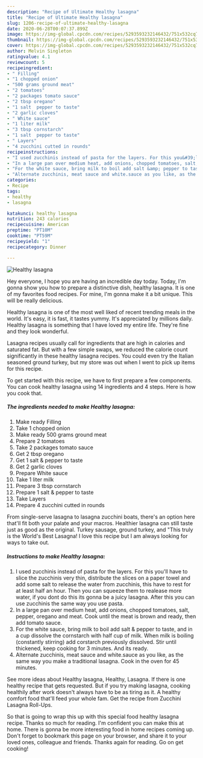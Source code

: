 ```yaml
---
description: "Recipe of Ultimate Healthy lasagna"
title: "Recipe of Ultimate Healthy lasagna"
slug: 1206-recipe-of-ultimate-healthy-lasagna
date: 2020-06-28T00:07:37.899Z
image: https://img-global.cpcdn.com/recipes/5293593232146432/751x532cq70/healthy-lasagna-recipe-main-photo.jpg
thumbnail: https://img-global.cpcdn.com/recipes/5293593232146432/751x532cq70/healthy-lasagna-recipe-main-photo.jpg
cover: https://img-global.cpcdn.com/recipes/5293593232146432/751x532cq70/healthy-lasagna-recipe-main-photo.jpg
author: Melvin Singleton
ratingvalue: 4.1
reviewcount: 5
recipeingredient:
- " Filling"
- "1 chopped onion"
- "500 grams ground meat"
- "2 tomatoes"
- "2 packages tomato sauce"
- "2 tbsp oregano"
- "1 salt  pepper to taste"
- "2 garlic cloves"
- " White sauce"
- "1 liter milk"
- "3 tbsp cornstarch"
- "1 salt  pepper to taste"
- " Layers"
- "4 zucchini cutted in rounds"
recipeinstructions:
- "I used zucchinis instead of pasta for the layers. For this you&#39;ll have to slice the zucchinis very thin, distribute the slices on a paper towel and add some salt to release the water from zucchinis, this have to rest for at least half an hour. Then you can squeeze them to realease more water, if you dont do this its gonna be a juicy lasagna. After this you can use zucchinis the same way you use pasta."
- "In a large pan over medium heat, add onions, chopped tomatoes, salt, pepper, oregano and meat. Cook until the meat is brown and ready, then add tomato sauce."
- "For the white sauce, bring milk to boil add salt &amp; pepper to taste, and in a cup dissolve the cornstarch with half cup of milk. When milk is boiling (constantly stirring) add corstarch previously dissolved. Stir until thickened, keep cooking for 3 minutes. And its ready."
- "Alternate zucchinis, meat sauce and white.sauce as you like, as the same way you make a traditional lasagna. Cook in the oven for 45 minutes."
categories:
- Recipe
tags:
- healthy
- lasagna

katakunci: healthy lasagna 
nutrition: 243 calories
recipecuisine: American
preptime: "PT10M"
cooktime: "PT59M"
recipeyield: "1"
recipecategory: Dinner

---
```



![Healthy lasagna](https://img-global.cpcdn.com/recipes/5293593232146432/751x532cq70/healthy-lasagna-recipe-main-photo.jpg)

Hey everyone, I hope you are having an incredible day today. Today, I'm gonna show you how to prepare a distinctive dish, healthy lasagna. It is one of my favorites food recipes. For mine, I'm gonna make it a bit unique. This will be really delicious.

Healthy lasagna is one of the most well liked of recent trending meals in the world. It's easy, it is fast, it tastes yummy. It's appreciated by millions daily. Healthy lasagna is something that I have loved my entire life. They're fine and they look wonderful.

Lasagna recipes usually call for ingredients that are high in calories and saturated fat. But with a few simple swaps, we reduced the calorie count significantly in these healthy lasagna recipes. You could even try the Italian seasoned ground turkey, but my store was out when I went to pick up items for this recipe.


To get started with this recipe, we have to first prepare a few components. You can cook healthy lasagna using 14 ingredients and 4 steps. Here is how you cook that.

<!--inarticleads1-->

##### The ingredients needed to make Healthy lasagna:

1. Make ready  Filling
1. Take 1 chopped onion
1. Make ready 500 grams ground meat
1. Prepare 2 tomatoes
1. Take 2 packages tomato sauce
1. Get 2 tbsp oregano
1. Get 1 salt &amp; pepper to taste
1. Get 2 garlic cloves
1. Prepare  White sauce
1. Take 1 liter milk
1. Prepare 3 tbsp cornstarch
1. Prepare 1 salt &amp; pepper to taste
1. Take  Layers
1. Prepare 4 zucchini cutted in rounds


From single-serve lasagna to lasagna zucchini boats, there&#39;s an option here that&#39;ll fit both your palate and your macros. Healthier lasagna can still taste just as good as the original. Turkey sausage, ground turkey, and &#34;This truly is the World&#39;s Best Lasagna! I love this recipe but I am always looking for ways to take out. 

<!--inarticleads2-->

##### Instructions to make Healthy lasagna:

1. I used zucchinis instead of pasta for the layers. For this you&#39;ll have to slice the zucchinis very thin, distribute the slices on a paper towel and add some salt to release the water from zucchinis, this have to rest for at least half an hour. Then you can squeeze them to realease more water, if you dont do this its gonna be a juicy lasagna. After this you can use zucchinis the same way you use pasta.
1. In a large pan over medium heat, add onions, chopped tomatoes, salt, pepper, oregano and meat. Cook until the meat is brown and ready, then add tomato sauce.
1. For the white sauce, bring milk to boil add salt &amp; pepper to taste, and in a cup dissolve the cornstarch with half cup of milk. When milk is boiling (constantly stirring) add corstarch previously dissolved. Stir until thickened, keep cooking for 3 minutes. And its ready.
1. Alternate zucchinis, meat sauce and white.sauce as you like, as the same way you make a traditional lasagna. Cook in the oven for 45 minutes.


See more ideas about Healthy lasagna, Healthy, Lasagna. If there is one healthy recipe that gets requested. But if you try making lasagna, cooking healthily after work doesn&#39;t always have to be as tiring as it. A healthy comfort food that&#39;ll feed your whole fam. Get the recipe from Zucchini Lasagna Roll-Ups. 

So that is going to wrap this up with this special food healthy lasagna recipe. Thanks so much for reading. I'm confident you can make this at home. There is gonna be more interesting food in home recipes coming up. Don't forget to bookmark this page on your browser, and share it to your loved ones, colleague and friends. Thanks again for reading. Go on get cooking!
